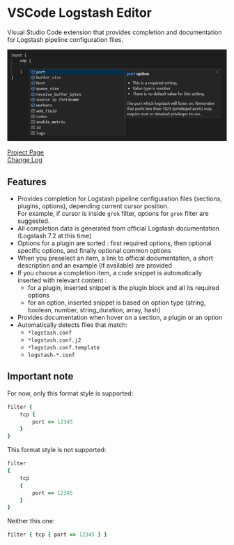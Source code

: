 # VSCode Logstash Editor

Visual Studio Code extension that provides completion and documentation for Logstash pipeline configuration files.

![Example](images/example.png)

[Project Page](https://github.com/fbaligand/vscode-logstash-editor)  
[Change Log](https://github.com/randomchance/vscode-logstash-configuration-syntax/blob/master/CHANGELOG.md)


## Features

- Provides completion for Logstash pipeline configuration files (sections, plugins, options), depending current cursor position.  
For example, if cursor is inside `grok` filter, options for `grok` filter are suggested.
- All completion data is generated from official Logstash documentation (Logstash 7.2 at this time)
- Options for a plugin are sorted : first required options, then optional specific options, and finally optional common options
- When you preselect an item, a link to official documentation, a short description and an example (if available) are provided
- If you choose a completion item, a code snippet is automatically inserted with relevant content :
  - for a plugin, inserted snippet is the plugin block and all its required options
  - for an option, inserted snippet is based on option type (string, boolean, number, string_duration, array, hash)
- Provides documentation when hover on a section, a plugin or an option
- Automatically detects files that match:
  - `*logstash.conf`
  - `*logstash.conf.j2`
  - `*logstash.conf.template`
  - `logstash-*.conf`


## Important note

For now, only this format style is supported:
``` ruby
filter {
	tcp {
		port => 12345
	}
}
```

This format style is not supported:
``` ruby
filter 
{
	tcp 
	{
		port => 12345
	}
}
```

Neither this one:
``` ruby
filter { tcp { port => 12345 } }
```
